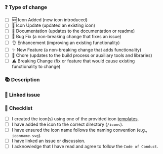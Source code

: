 ### ❓ Type of change

<!-- What types of changes does your code introduce? Put an `x` in all the boxes that apply. -->

- [ ] 🆕 Icon Added (new icon introduced)
- [ ] 🔧 Icon Update (updated an existing icon)
- [ ] 📖 Documentation (updates to the documentation or readme)
- [ ] 🐞 Bug Fix (a non-breaking change that fixes an issue)
- [ ] 👌 Enhancement (improving an existing functionality)
- [ ] ✨ New Feature (a non-breaking change that adds functionality)
- [ ] 🧹 Chore (updates to the build process or auxiliary tools and libraries)
- [ ] ⚠️ Breaking Change (fix or feature that would cause existing functionality to change)

### 📚 Description

<!-- Describe your changes -->
<!-- Why is this change required? What problem does it solve? -->

### 🔗 Linked issue

<!-- If it resolves an open issue, please link the issue here. For example "Closes #123" -->

### 📝 Checklist

<!-- Put an `x` in all the boxes that apply. -->
<!-- If you're unsure about any of these, don't hesitate to ask. We're here to help! -->

- [ ] I created the icon(s) using one of the provided icon [templates](ICON_TEMPLATES).
- [ ] I have added the icon to the correct directory (`/icons`).
- [ ] I have ensured the icon name follows the naming convention (e.g., `iconname.svg`).
- [ ] I have linked an issue or discussion.
- [ ] I acknowledge that I have read and agree to follow the `Code of Conduct`.